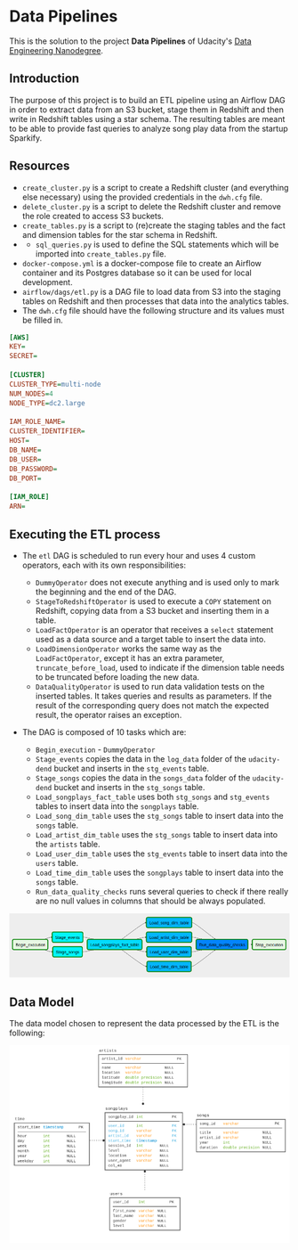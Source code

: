 # Data Pipelines

This is the solution to the project **Data Pipelines** of Udacity's [Data Engineering Nanodegree](https://www.udacity.com/course/data-engineer-nanodegree--nd027).


## Introduction

The purpose of this project is to build an ETL pipeline using an Airflow DAG in order to extract data from an S3 bucket, stage them in Redshift and then write in Redshift tables using a star schema. The resulting tables are meant to be able to provide fast queries to analyze song play data from the startup Sparkify.

## Resources

* `create_cluster.py` is a script to create a Redshift cluster (and everything else necessary) using the provided credentials in the `dwh.cfg` file.
* `delete_cluster.py` is a script to delete the Redshift cluster and remove the role created to access S3 buckets.
* `create_tables.py` is a script to (re)create the staging tables and the fact and dimension tables for the star schema in Redshift.
* * `sql_queries.py` is used to define the SQL statements which will be imported into `create_tables.py` file.
* `docker-compose.yml` is a docker-compose file to create an Airflow container and its Postgres database so it can be used for local development.
* `airflow/dags/etl.py` is a DAG file to load data from S3 into the staging tables on Redshift and then processes that data into the analytics tables.
* The `dwh.cfg` file should have the following structure and its values must be filled in.

```ini
[AWS]
KEY=
SECRET=

[CLUSTER] 
CLUSTER_TYPE=multi-node
NUM_NODES=4
NODE_TYPE=dc2.large

IAM_ROLE_NAME=
CLUSTER_IDENTIFIER=
HOST=
DB_NAME=
DB_USER=
DB_PASSWORD=
DB_PORT=

[IAM_ROLE]
ARN=
```

## Executing the ETL process

* The `etl` DAG is scheduled to run every hour and uses 4 custom operators, each with its own responsibilities:

  * `DummyOperator` does not execute anything and is used only to mark the beginning and the end of the DAG.
  * `StageToRedshiftOperator` is used to execute a `COPY` statement on Redshift, copying data from a S3 bucket and inserting them in a table.
  * `LoadFactOperator` is an operator that receives a `select` statement used as a data source and a target table to insert the data into.
  * `LoadDimensionOperator` works the same way as the `LoadFactOperator`, except it has an extra parameter, `truncate_before_load`, used to indicate if the dimension table needs to be truncated before loading the new data.
  * `DataQualityOperator` is used to run data validation tests on the inserted tables. It takes queries and results as parameters. If the result of the corresponding query does not match the expected result, the operator raises an exception.

* The DAG is composed of 10 tasks which are:

  * `Begin_execution` - `DummyOperator`
  * `Stage_events` copies the data in the `log_data` folder of the `udacity-dend` bucket and inserts in the `stg_events` table.
  * `Stage_songs` copies the data in the `songs_data` folder of the `udacity-dend` bucket and inserts in the `stg_songs` table.
  * `Load_songplays_fact_table` uses both `stg_songs` and `stg_events` tables to insert data into the `songplays` table.
  * `Load_song_dim_table` uses the `stg_songs` table to insert data into the `songs` table.
  * `Load_artist_dim_table` uses the `stg_songs` table to insert data into the `artists` table.
  * `Load_user_dim_table` uses the `stg_events` table to insert data into the `users` table.
  * `Load_time_dim_table` uses the `songplays` table to insert data into the `songs` table.
  * `Run_data_quality_checks` runs several queries to check if there really are no null values in columns that should be always populated.

![ETL DAG](./airflow_dag.png)

## Data Model

The data model chosen to represent the data processed by the ETL is the following:

![Star Schema](./sparkify_star_schema.png)


